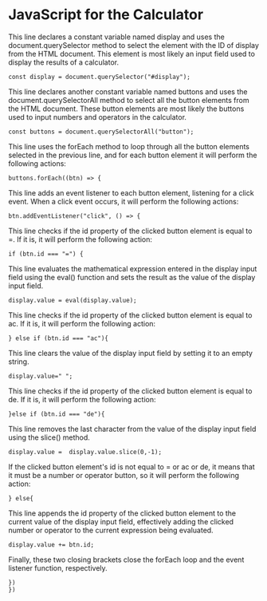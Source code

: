 # JavaScript for the Calculator

This line declares a constant variable named display and uses the document.querySelector method to select the element with the ID of display from the HTML document. This element is most likely an input field used to display the results of a calculator.

```
const display = document.querySelector("#display");
```

This line declares another constant variable named buttons and uses the document.querySelectorAll method to select all the button elements from the HTML document. These button elements are most likely the buttons used to input numbers and operators in the calculator.

```
const buttons = document.querySelectorAll("button");
```

This line uses the forEach method to loop through all the button elements selected in the previous line, and for each button element it will perform the following actions:

```
buttons.forEach((btn) => {
```

This line adds an event listener to each button element, listening for a click event. When a click event occurs, it will perform the following actions:

```
btn.addEventListener("click", () => {
```

This line checks if the id property of the clicked button element is equal to =. If it is, it will perform the following action:

```
if (btn.id === "=") {
```

This line evaluates the mathematical expression entered in the display input field using the eval() function and sets the result as the value of the display input field.

```
display.value = eval(display.value);
```

This line checks if the id property of the clicked button element is equal to ac. If it is, it will perform the following action:

```
} else if (btn.id === "ac"){
```

This line clears the value of the display input field by setting it to an empty string.


```
display.value=" ";
```

This line checks if the id property of the clicked button element is equal to de. If it is, it will perform the following action:

```
}else if (btn.id === "de"){
```

This line removes the last character from the value of the display input field using the slice() method.

```
display.value =  display.value.slice(0,-1);
```

If the clicked button element's id is not equal to = or ac or de, it means that it must be a number or operator button, so it will perform the following action:

```
} else{
```

This line appends the id property of the clicked button element to the current value of the display input field, effectively adding the clicked number or operator to the current expression being evaluated.

```
display.value += btn.id;
```

Finally, these two closing brackets close the forEach loop and the event listener function, respectively.

```
})
})
```